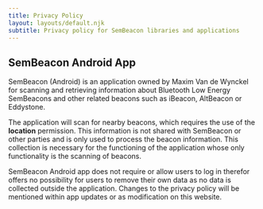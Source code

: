 ```yaml
---
title: Privacy Policy
layout: layouts/default.njk
subtitle: Privacy policy for SemBeacon libraries and applications
---
```


## SemBeacon Android App
SemBeacon (Android) is an application owned by Maxim Van de Wynckel for scanning and retrieving information about Bluetooth Low Energy SemBeacons and other related beacons such as iBeacon, AltBeacon or Eddystone.

The application will scan for nearby beacons, which requires the use of the **location** permission. This information is not shared with SemBeacon or other parties and is only used to process the beacon information. This collection is necessary for the functioning of the application whose only functionality is the scanning of beacons.

SemBeacon Android app does not require or allow users to log in therefor offers no possibility for users to remove their own data as no data is collected outside the application. Changes to the privacy policy will be mentioned within app updates or as modification on this website.